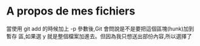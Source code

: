 # A propos de mes fichiers
 
<footer>當使用
 git add
 的時候加上
 -p
 參數後,Git 會問說是不是要把這個區塊(hunk)加到暫存
區,如果選
 y
 就是整個檔案加進去。但因為我只想送出部份內容,所以選擇了
</footer>

